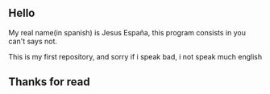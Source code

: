## Hello
My real name(in spanish) is Jesus España, this program consists in you can't says not.

This is my first repository, and sorry if i speak bad, i not speak much english
## Thanks for read
